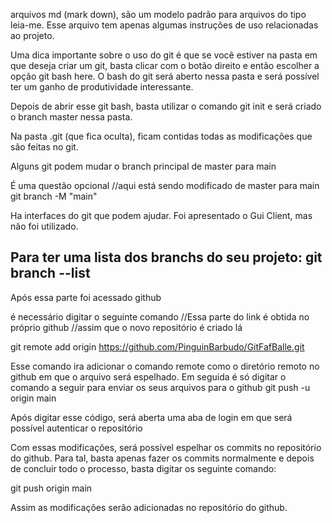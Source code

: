 arquivos md (mark down), são um modelo padrão para arquivos do tipo leia-me.
Esse arquivo tem apenas algumas instruções de uso relacionadas ao projeto.

Uma dica importante sobre o uso do git é que se você estiver na pasta em que deseja criar um git, basta clicar com o botão direito e então escolher a opção git bash here.
O bash do git será aberto nessa pasta e será possível ter um ganho de produtividade interessante.

Depois de abrir esse git bash, basta utilizar o comando git init e será criado o branch master nessa pasta.

Na pasta .git (que fica oculta), ficam contidas todas as modificações que são feitas no git.

Alguns git podem mudar o branch principal de master para main

É uma questão opcional
//aqui está sendo modificado de master para main
git branch -M "main"

Ha interfaces do git que podem ajudar.
Foi apresentado o Gui Client, mas não foi utilizado.

Para ter uma lista dos branchs do seu projeto:
git branch --list
-----------------------------------------------------------------------
Após essa parte foi acessado github

é necessário digitar o seguinte comando
//Essa parte do link é obtida no próprio github
//assim que o novo repositório é criado lá

git remote add origin https://github.com/PinguinBarbudo/GitFafBalle.git

Esse comando ira adicionar o comando remote como o diretório remoto no github em que o arquivo será espelhado.
Em seguida é só digitar o comando a seguir para enviar os seus arquivos para o github
git push -u origin main

Após digitar esse código, será aberta uma aba de login em que será possível autenticar o repositório

Com essas modificações, será possível espelhar os commits no repositório do github.
Para tal, basta apenas fazer os commits normalmente e depois de concluir todo o processo, basta digitar os seguinte comando:

git push origin main

Assim as modificações serão adicionadas no repositório do github.
